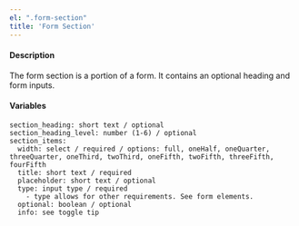 ```yaml
---
el: ".form-section"
title: 'Form Section'
---
```

#### Description
The form section is a portion of a form. It contains an optional heading and form inputs.

#### Variables
~~~
section_heading: short text / optional
section_heading_level: number (1-6) / optional
section_items:
  width: select / required / options: full, oneHalf, oneQuarter, threeQuarter, oneThird, twoThird, oneFifth, twoFifth, threeFifth, fourFifth
  title: short text / required
  placeholder: short text / optional
  type: input type / required
    - type allows for other requirements. See form elements.
  optional: boolean / optional
  info: see toggle tip
~~~
